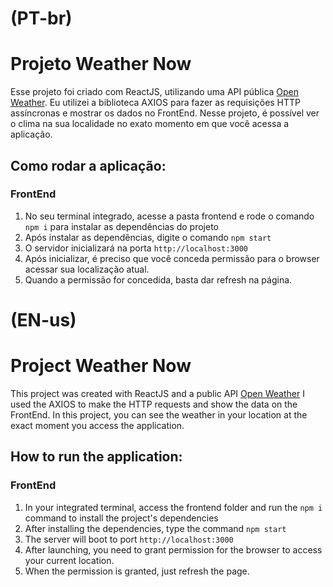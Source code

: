 (PT-br)
=======
Projeto Weather Now
============================

Esse projeto foi criado com ReactJS, utilizando uma API pública [Open Weather](https://openweathermap./api). Eu utilizei a biblioteca AXIOS para fazer as requisições HTTP assíncronas e mostrar os dados no FrontEnd. Nesse projeto, é possível ver o clima na sua localidade no exato momento em que você acessa a aplicação.

Como rodar a aplicação:
-----------------------

### FrontEnd

1.  No seu terminal integrado, acesse a pasta frontend e rode o comando `npm i` para instalar as dependências do projeto
2.  Após instalar as dependências, digite o comando `npm start`
3.  O servidor inicializará na porta `http://localhost:3000`
4.  Após inicializar, é preciso que você conceda permissão para o browser acessar sua localização atual.
5.  Quando a permissão for concedida, basta dar refresh na página.

(EN-us)
=======
Project Weather Now
==================================

This project was created with ReactJS and a public API [Open Weather](https://openweathermap./api)
I used the AXIOS to make the HTTP requests and show the data on the FrontEnd.
In this project, you can see the weather in your location at the exact moment you access the application.

How to run the application:
-----------------------

### FrontEnd

1. In your integrated terminal, access the frontend folder and run the `npm i` command to install the project's dependencies
2. After installing the dependencies, type the command `npm start`
3. The server will boot to port `http://localhost:3000`
4. After launching, you need to grant permission for the browser to access your current location.
5. When the permission is granted, just refresh the page.

